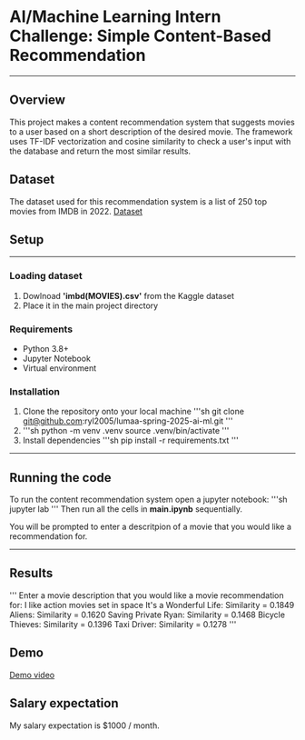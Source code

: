 # AI/Machine Learning Intern Challenge: Simple Content-Based Recommendation

---

## Overview

This project makes a content recommendation system that suggests movies to a user based on a short description of the desired movie. The framework uses TF-IDF vectorization and cosine similarity to check a user's input with the database and return the most similar results.

## Dataset

The dataset used for this recommendation system is a list of 250 top movies from IMDB in 2022. [Dataset](https://www.kaggle.com/datasets/rounakbanik/the-movies-dataset)

## Setup

---

### Loading dataset

1. Dowlnoad **'imbd(MOVIES).csv'** from the Kaggle dataset
2. Place it in the main project directory

### Requirements
- Python 3.8+
- Jupyter Notebook
- Virtual environment

### Installation
1. Clone the repository onto your local machine
   '''sh
   git clone git@github.com:ryl2005/lumaa-spring-2025-ai-ml.git
   '''
2. '''sh
   python -m venv .venv
   source .venv/bin/activate
   '''
3. Install dependencies
   '''sh
   pip install -r requirements.txt
   '''

---

## Running the code

To run the content recommendation system open a jupyter notebook:
'''sh
jupyter lab
'''
Then run all the cells in **main.ipynb** sequentially.

You will be prompted to enter a descritpion of a movie that you would like a recommendation for.

---

## Results

'''
Enter a movie description that you would like a movie recommendation for:  I like action movies set in space
It's a Wonderful Life: Similarity = 0.1849
Aliens: Similarity = 0.1620
Saving Private Ryan: Similarity = 0.1468
Bicycle Thieves: Similarity = 0.1396
Taxi Driver: Similarity = 0.1278
'''

## Demo

[Demo video]()

## Salary expectation

My salary expectation is $1000 / month.
